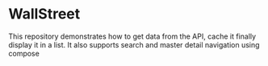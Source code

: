 # WallStreet
This repository demonstrates how to get data from the API, cache it finally display it in a list. It also supports search and master detail navigation using compose  
